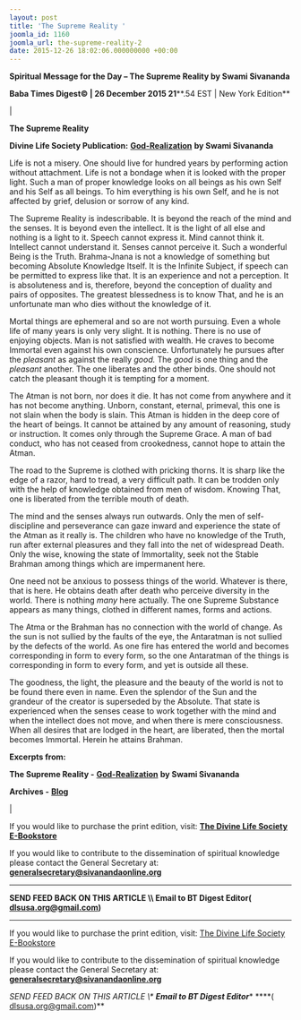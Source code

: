 ```yaml
---
layout: post
title: 'The Supreme Reality '
joomla_id: 1160
joomla_url: the-supreme-reality-2
date: 2015-12-26 18:02:06.000000000 +00:00
---
```

  

















































**Spiritual Message for the Day – The Supreme Reality by Swami Sivananda**

 **Baba Times Digest© | 26 December 2015 21****.54 EST | New York Edition**

| 

**The Supreme Reality**

**Divine Life Society Publication:** [**God-Realization**](http://www.dlshq.org/discourse/feb2009.htm) **by Swami Sivananda**

Life is not a misery. One should live for hundred years by performing action without attachment. Life is not a bondage when it is looked with the proper light. Such a man of proper knowledge looks on all beings as his own Self and his Self as all beings. To him everything is his own Self, and he is not affected by grief, delusion or sorrow of any kind.

The Supreme Reality is indescribable. It is beyond the reach of the mind and the senses. It is beyond even the intellect. It is the light of all else and nothing is a light to it. Speech cannot express it. Mind cannot think it. Intellect cannot understand it. Senses cannot perceive it. Such a wonderful Being is the Truth. Brahma-Jnana is not a knowledge of something but becoming Absolute Knowledge Itself. It is the Infinite Subject, if speech can be permitted to express like that. It is an experience and not a perception. It is absoluteness and is, therefore, beyond the conception of duality and pairs of opposites. The greatest blessedness is to know That, and he is an unfortunate man who dies without the knowledge of it.

Mortal things are ephemeral and so are not worth pursuing. Even a whole life of many years is only very slight. It is nothing. There is no use of enjoying objects. Man is not satisfied with wealth. He craves to become Immortal even against his own conscience. Unfortunately he pursues after the _pleasant_ as against the really _good._ The _good_ is one thing and the _pleasant_ another. The one liberates and the other binds. One should not catch the pleasant though it is tempting for a moment.

The Atman is not born, nor does it die. It has not come from anywhere and it has not become anything. Unborn, constant, eternal, primeval, this one is not slain when the body is slain. This Atman is hidden in the deep core of the heart of beings. It cannot be attained by any amount of reasoning, study or instruction. It comes only through the Supreme Grace. A man of bad conduct, who has not ceased from crookedness, cannot hope to attain the Atman.

The road to the Supreme is clothed with pricking thorns. It is sharp like the edge of a razor, hard to tread, a very difficult path. It can be trodden only with the help of knowledge obtained from men of wisdom. Knowing That, one is liberated from the terrible mouth of death.

The mind and the senses always run outwards. Only the men of self-discipline and perseverance can gaze inward and experience the state of the Atman as it really is. The children who have no knowledge of the Truth, run after external pleasures and they fall into the net of widespread Death. Only the wise, knowing the state of Immortality, seek not the Stable Brahman among things which are impermanent here.

One need not be anxious to possess things of the world. Whatever is there, that is here. He obtains death after death who perceive diversity in the world. There is nothing _many_ here actually. The one Supreme Substance appears as many things, clothed in different names, forms and actions.

The Atma or the Brahman has no connection with the world of change. As the sun is not sullied by the faults of the eye, the Antaratman is not sullied by the defects of the world. As one fire has entered the world and becomes corresponding in form to every form, so the one Antaratman of the things is corresponding in form to every form, and yet is outside all these.

The goodness, the light, the pleasure and the beauty of the world is not to be found there even in name. Even the splendor of the Sun and the grandeur of the creator is superseded by the Absolute. That state is experienced when the senses cease to work together with the mind and when the intellect does not move, and when there is mere consciousness. When all desires that are lodged in the heart, are liberated, then the mortal becomes Immortal. Herein he attains Brahman.

**Excerpts from:**

**The Supreme Reality -** [**God-Realization**](http://www.dlshq.org/discourse/feb2009.htm) **by Swami Sivananda**



**Archives -** [**Blog**](http://dlsusa.blogspot.com/)

 |



If you would like to purchase the print edition, visit: **[The Divine Life Society E-Bookstore](http://www.dlshq.org/download/download.htm)**

If you would like to contribute to the dissemination of spiritual knowledge please contact the General Secretary at: [](mailto:%20%3Cscript%20type=%27text/javascript%27%3E%20%3C%21--%20var%20prefix%20=%20%27ma%27%20+%20%27il%27%20+%20%27to%27;%20var%20path%20=%20%27hr%27%20+%20%27ef%27%20+%20%27=%27;%20var%20addy57016%20=%20%27generalsecretary%27%20+%20%27@%27;%20addy57016%20=%20addy57016%20+%20%27sivanandaonline%27%20+%20%27.%27%20+%20%27org%27;%20document.write%28%27%3Ca%20%27%20+%20path%20+%20%27%5C%27%27%20+%20prefix%20+%20%27:%27%20+%20addy57016%20+%20%27%5C%27%3E%27%29;%20document.write%28addy57016%29;%20document.write%28%27%3C%5C/a%3E%27%29;%20//--%3E%5Cn%20%3C/script%3E%3Cscript%20type=%27text/javascript%27%3E%20%3C%21--%20document.write%28%27%3Cspan%20style=%5C%27display:%20none;%5C%27%3E%27%29;%20//--%3E%20%3C/script%3EThis%20email%20address%20is%20being%20protected%20from%20spambots.%20You%20need%20JavaScript%20enabled%20to%20view%20it.%20%3Cscript%20type=%27text/javascript%27%3E%20%3C%21--%20document.write%28%27%3C/%27%29;%20document.write%28%27span%3E%27%29;%20//--%3E%20%3C/script%3E?subject=Contribution%20to%20Dissemination%20of%20Spiritual%20Knowledge) **generalsecretary@sivanandaonline.org**

****

**SEND FEED BACK ON THIS ARTICLE \\\ Email to BT Digest Editor[](mailto:%20%3Cscript%20type=%27text/javascript%27%3E%20%3C%21--%20var%20prefix%20=%20%27ma%27%20+%20%27il%27%20+%20%27to%27;%20var%20path%20=%20%27hr%27%20+%20%27ef%27%20+%20%27=%27;%20var%20addy72654%20=%20%27dlsusa.org%27%20+%20%27@%27;%20addy72654%20=%20addy72654%20+%20%27gmail%27%20+%20%27.%27%20+%20%27com%27;%20document.write%28%27%3Ca%20%27%20+%20path%20+%20%27%5C%27%27%20+%20prefix%20+%20%27:%27%20+%20addy72654%20+%20%27%5C%27%3E%27%29;%20document.write%28addy72654%29;%20document.write%28%27%3C%5C/a%3E%27%29;%20//--%3E%5Cn%20%3C/script%3E%3Cscript%20type=%27text/javascript%27%3E%20%3C%21--%20document.write%28%27%3Cspan%20style=%5C%27display:%20none;%5C%27%3E%27%29;%20//--%3E%20%3C/script%3EThis%20email%20address%20is%20being%20protected%20from%20spambots.%20You%20need%20JavaScript%20enabled%20to%20view%20it.%20%3Cscript%20type=%27text/javascript%27%3E%20%3C%21--%20document.write%28%27%3C/%27%29;%20document.write%28%27span%3E%27%29;%20//--%3E%20%3C/script%3E?subject=DLS%20Posts)( [dlsusa.org@gmail.com](mailto:dlsusa.org@gmail.com))**



* * *



  

If you would like to purchase the print edition, visit: [The Divine Life Society E-Bookstore](http://www.dlshq.org/download/download.htm)

If you would like to contribute to the dissemination of spiritual knowledge please contact the General Secretary at: **[generalsecretary@sivanandaonline.org](mailto:generalsecretary@sivanandaonline.org)**

**SEND FEED BACK ON THIS ARTICLE \\\**  **Email to BT Digest Editor**** [](mailto:%20%3Cscript%20type=%27text/javascript%27%3E%20%3C%21--%20var%20prefix%20=%20%27ma%27%20+%20%27il%27%20+%20%27to%27;%20var%20path%20=%20%27hr%27%20+%20%27ef%27%20+%20%27=%27;%20var%20addy72654%20=%20%27dlsusa.org%27%20+%20%27@%27;%20addy72654%20=%20addy72654%20+%20%27gmail%27%20+%20%27.%27%20+%20%27com%27;%20document.write%28%27%3Ca%20%27%20+%20path%20+%20%27%5C%27%27%20+%20prefix%20+%20%27:%27%20+%20addy72654%20+%20%27%5C%27%3E%27%29;%20document.write%28addy72654%29;%20document.write%28%27%3C%5C/a%3E%27%29;%20//--%3E%5Cn%20%3C/script%3E%3Cscript%20type=%27text/javascript%27%3E%20%3C%21--%20document.write%28%27%3Cspan%20style=%5C%27display:%20none;%5C%27%3E%27%29;%20//--%3E%20%3C/script%3EThis%20email%20address%20is%20being%20protected%20from%20spambots.%20You%20need%20JavaScript%20enabled%20to%20view%20it.%20%3Cscript%20type=%27text/javascript%27%3E%20%3C%21--%20document.write%28%27%3C/%27%29;%20document.write%28%27span%3E%27%29;%20//--%3E%20%3C/script%3E?subject=DLS%20Posts)****( [dlsusa.org@gmail.com](mailto:dlsusa.org@gmail.com))**  
